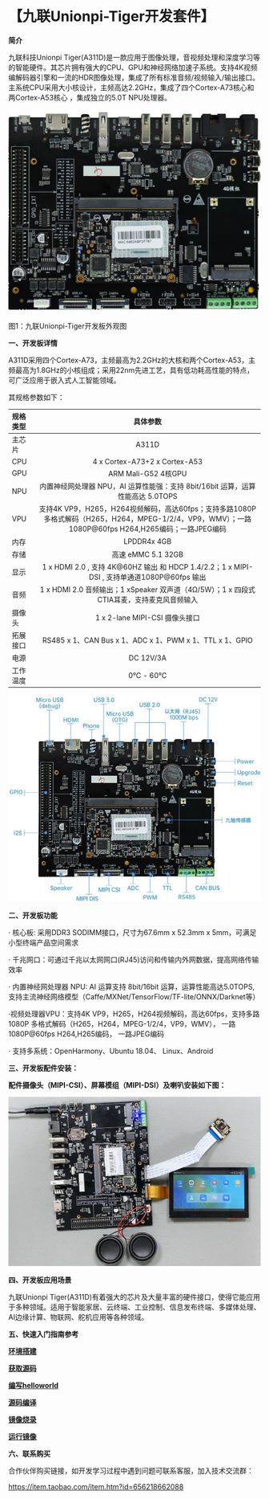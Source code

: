 # 【九联Unionpi-Tiger开发套件】

**简介**

九联科技Unionpi Tiger(A311D)是一款应用于图像处理，音视频处理和深度学习等的智能硬件。其芯片拥有强大的CPU、GPU和神经网络加速子系统。支持4K视频编解码器引擎和一流的HDR图像处理，集成了所有标准音频/视频输入/输出接口。主系统CPU采用大小核设计，主频高达2.2GHz，集成了四个Cortex-A73核心和两Cortex-A53核心 ，集成独立的5.0T NPU处理器。


![Unionpi-Tiger产品图](../figures/Unionpi-Tiger.jpg)

图1：九联Unionpi-Tiger开发板外观图

**一、开发板详情**

A311D采用四个Cortex-A73，主频最高为2.2GHz的大核和两个Cortex-A53，主频最高为1.8GHz的小核组成；采用22nm先进工艺，具有低功耗高性能的特点，可广泛应用于嵌入式人工智能领域。

其规格参数如下：

|规格类型|具体参数|
|:-|:-:|
|主芯片|A311D|
|CPU|4 x Cortex-A73+2 x Cortex-A53|
|GPU|ARM Mali-G52 4核GPU|
|NPU|内置神经网处理器 NPU，AI 运算性能强：支持 8bit/16bit 运算，运算性能高达 5.0TOPS|
|VPU|支持4K VP9，H265，H264视频解码，高达60fps；支持多路1080P 多格式解码（H265，H264，MPEG-1/2/4，VP9，WMV）；一路1080P@60fps H264,H265编码；一路JPEG编码|
|内存|LPDDR4x 4GB|
|存储|高速 eMMC 5.1 32GB|
|显示|1 x HDMI 2.0 , 支持 4K@60HZ 输出 和 HDCP 1.4/2.2；1 x MIPI-DSI , 支持单通道1080P@60fps 输出|
|音频|1 x HDMI 2.0 音频输出；1 xSpeaker 双声道（4Ω/5W）；1 x 四段式CTIA耳麦，支持麦克风音频输入|
|摄像头|1 x 2-lane MIPI-CSI 摄像头接口|
|拓展接口|RS485 x 1、CAN Bus x 1、ADC x 1、PWM x 1、TTL x 1、GPIO|
|电源|DC 12V/3A|
|工作温度|0℃ - 60℃|

![Unionpi-Tiger接口示意图](../figures/Interface.png)

**二、开发板功能**

· 核心板: 采用DDR3 SODIMM接口，尺寸为67.6mm x 52.3mm x 5mm，可满足小型终端产品空间需求

· 千兆网口：可通过千兆以太网网口(RJ45)访问和传输内外网数据，提高网络传输效率

· 内置神经网处理器 NPU:  AI 运算支持 8bit/16bit 运算，运算性能高达5.0TOPS,支持主流神经网络模型（Caffe/MXNet/TensorFlow/TF-lite/ONNX/Darknet等）

·视频处理器VPU：支持4K VP9，H265，H264视频解码，高达60fps，支持多路1080P 多格式解码（H265，H264，MPEG-1/2/4，VP9，WMV）， 一路1080P@60fps H264,H265编码，  一路JPEG编码

· 支持多系统：OpenHarmony、Ubuntu 18.04、 Linux、Android

**三、开发板配件安装：**

**配件摄像头（MIPI-CSI）、屏幕模组（MIPI-DSI）及喇叭安装如下图：**

![Unionpi-Tiger配件安装_01](../figures/connection.png)

**四、开发板应用场景**

九联Unionpi Tiger(A311D)有着强大的芯片及大量丰富的硬件接口，使得它能应用于多种领域。适用于智能家居、云终端、工业控制、信息发布终端、多媒体处理、AI边缘计算、物联网、舵机应用等各种领域。

**五、快速入门指南参考**

**[环境搭建](../docs/环境搭建.md)**

**[获取源码](../docs/获取源码.md)**

**[编写helloworld](../docs/编写helloworld.md)**

**[源码编译](../docs/源码编译.md)**

**[镜像烧录](../docs/镜像烧录.md)**

**[运行镜像](../docs/运行镜像.md)**


**六、联系购买**

合作伙伴购买链接，如开发学习过程中遇到问题可联系客服，加入技术交流群：

https://item.taobao.com/item.htm?id=656218662088
